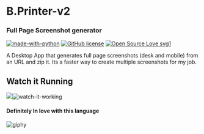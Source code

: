 # B.Printer-v2 
### Full Page Screenshot generator <br>

[![made-with-python](https://img.shields.io/badge/Made%20with-Python-1f425f.svg)](https://www.python.org/) [![GitHub license](https://img.shields.io/github/license/Naereen/StrapDown.js.svg)](https://github.com/andrefazan/B-Printer-v2/blob/main/LICENSE) [![Open Source Love svg1](https://badges.frapsoft.com/os/v1/open-source.svg?v=103)](https://github.com/andrefazan/B-Printer-v2)






A Desktop App that generates full page screenshots (desk and mobile) from an URL and zip it.
Its a faster way to create multiple screenshots for my job.


## Watch it Running

![](name-of-giphy.gif)![watch-it-working](https://user-images.githubusercontent.com/75899235/140619579-749a7603-ec6c-4f8d-a87d-c3afc46b3ae2.gif)

#### Definitely In love with this language
![giphy](https://user-images.githubusercontent.com/75899235/140678285-0285b12f-8a06-4fd3-9652-a1f58860336f.gif)
